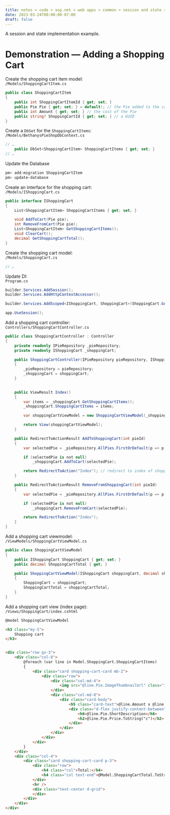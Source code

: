 ```yaml
---
title: notes > code > asp.net > web apps > common > session and state > example
date: 2023-03-24T00:00:00-07:00
draft: false
---
```


A session and state implementation example.  

# Demonstration — Adding a Shopping Cart
Create the shopping cart item model:  
`/Models/ShoppingCartItem.cs`
```cs
public class ShoppingCartItem
{
    public int ShoppingCartItemId { get; set; }
    public Pie Pie { get; set; } = default!; // the Pie added to the cart
    public int Amount { get; set; } // the cost of the Pie
    public string? ShoppingCartId { get; set; } // a GUID
}
```

Create a `DbSet` for the `ShoppingCartItems`:  
`/Models/BethanysPieShopDbContext.cs`
```cs
// …
    public DbSet<ShoppingCartItem> ShoppingCartItems { get; set; }
// …
```

Update the Database
```powershell
pm> add-migration ShoppingCartItem
pm> update-database
```

Create an interface for the shopping cart:  
`/Models/IShoppingCart.cs`
```cs
public interface IShoppingCart
{
    List<ShoppingCartItem> ShoppingCartItems { get; set; }

    void AddToCart(Pie pie);
    int RemoveFromCart(Pie pie);
    List<ShoppingCartItem> GetShoppingCartItems();
    void ClearCart();
    decimal GetShoppingCartTotal();
}
```

Create the shopping cart model:  
`/Models/ShoppingCart.cs`
```cs
// …
```

Update DI:  
`Program.cs`
```cs
builder.Services.AddSession();
builder.Services.AddHttpContextAccessor();

builder.Services.AddScoped<IShoppingCart, ShoppingCart>(ShoppingCart.GetCart);

app.UseSession();
```

Add a shopping cart controller:  
`Controllers/ShoppingCartController.cs`
```cs
public class ShoppingCartController : Controller
{
    private readonly IPieRepository _pieRepository;
    private readonly IShoppingCart _shoppingCart;

    public ShoppingCartController(IPieRepository pieRepository, IShoppingCart shoppingCart)
    {
        _pieRepository = pieRepository;
        _shoppingCart = shoppingCart;
    }

    
    public ViewResult Index()
    {
        var items = _shoppingCart.GetShoppingCartItems();
        _shoppingCart.ShoppingCartItems = items;

        var shoppingCartViewModel = new ShoppingCartViewModel(_shoppingCart, _shoppingCart.GetShoppingCartTotal());

        return View(shoppingCartViewModel);
    }

    public RedirectToActionResult AddToShoppingCart(int pieId)
    {
        var selectedPie = _pieRepository.AllPies.FirstOrDefault(p => p.PieId == pieId);

        if (selectedPie is not null)
            _shoppingCart.AddToCart(selectedPie);

        return RedirectToAction("Index"); // redirect to index of shopping cart
    }

    public RedirectToActionResult RemoveFromShoppingCart(int pieId)
    {
        var selectedPie = _pieRepository.AllPies.FirstOrDefault(p => p.PieId == pieId);

        if (selectedPie is not null)
            _shoppingCart.RemoveFromCart(selectedPie);

        return RedirectToAction("Index");
    }
}
```
Add a shopping cart viewmodel:  
`/ViewModels/ShoppingCartViewModel.cs`
```cs
public class ShoppingCartViewModel
{
    public IShoppingCart ShoppingCart { get; set; }
    public decimal ShoppingCartTotal { get; }

    public ShoppingCartViewModel(IShoppingCart shoppingCart, decimal shoppingCartTotal)
    {
        ShoppingCart = shoppingCart;
        ShoppingCartTotal = shoppingCartTotal;
    }
}
```

Add a shopping cart view (index page):  
`/Views/ShoppingCart/index.cshtml`
```html
@model ShoppingCartViewModel

<h3 class="my-5">
    Shopping cart
</h3>


<div class="row gx-3">
    <div class="col-8">
        @foreach (var line in Model.ShoppingCart.ShoppingCartItems)
        {
            <div class="card shopping-cart-card mb-2">
                <div class="row">
                    <div class="col-md-4">
                        <img src="@line.Pie.ImageThumbnailUrl" class="img-fluid rounded-start p-2" alt="@line.Pie.Name">
                    </div>
                    <div class="col-md-8">
                        <div class="card-body">
                            <h5 class="card-text">@line.Amount x @line.Pie.Name</h5>
                            <div class="d-flex justify-content-between">
                                <h6>@line.Pie.ShortDescription</h6>
                                <h2>@line.Pie.Price.ToString("c")</h2>
                            </div>
                        </div>
                    </div>
                </div>
            </div>
        }
    </div>
    <div class="col-4">
        <div class="card shopping-cart-card p-3">
            <div class="row">
                <h4 class="col">Total:</h4>
                <h4 class="col text-end">@Model.ShoppingCartTotal.ToString("c")</h4>
            </div>
            <hr />
            <div class="text-center d-grid">
            </div>
        </div>
    </div>
</div>
```
